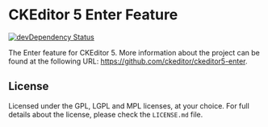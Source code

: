 CKEditor 5 Enter Feature
========================================

[![devDependency Status](https://david-dm.org/ckeditor/ckeditor5-enter/dev-status.svg)](https://david-dm.org/ckeditor/ckeditor5-enter#info=devDependencies)

The Enter feature for CKEditor 5. More information about the project can be found at the following URL: <https://github.com/ckeditor/ckeditor5-enter>.

## License

Licensed under the GPL, LGPL and MPL licenses, at your choice. For full details about the license, please check the `LICENSE.md` file.
